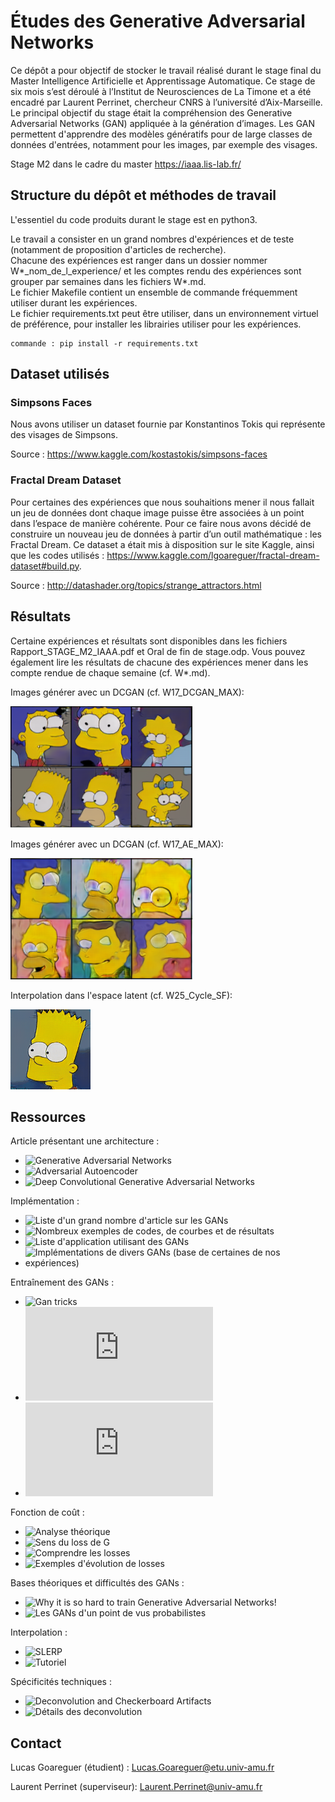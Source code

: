 # Études des Generative Adversarial Networks

Ce dépôt a pour objectif de stocker le travail réalisé durant le stage final du Master Intelligence Artificielle et Apprentissage Automatique.
Ce stage de six mois s’est déroulé à l’Institut de Neurosciences de La Timone et a été encadré par Laurent Perrinet, chercheur CNRS à l’université d’Aix-Marseille.
Le principal objectif du stage était la compréhension des Generative Adversarial Networks (GAN) appliquée à la génération d’images.
Les GAN permettent d'apprendre des modèles génératifs pour de large classes de données d'entrées, notamment pour les images, par exemple des visages.

Stage M2 dans le cadre du master https://iaaa.lis-lab.fr/

## Structure du dépôt et méthodes de travail

L'essentiel du code produits durant le stage est en python3. 

Le travail a consister en un grand nombres d'expériences et de teste (notamment de proposition d'articles de recherche).  
Chacune des expériences est ranger dans un dossier nommer W*_nom_de_l_experience/ et les comptes rendu des expériences sont grouper par semaines dans les fichiers W*.md.  
Le fichier Makefile contient un ensemble de commande fréquemment utiliser durant les expériences.  
Le fichier requirements.txt peut être utiliser, dans un environnement virtuel de préférence, pour installer les librairies utiliser pour les expériences.  
```
commande : pip install -r requirements.txt  
```

## Dataset utilisés

  ### Simpsons Faces

Nous avons utiliser un dataset fournie par Konstantinos Tokis qui représente des visages de Simpsons. 

Source : https://www.kaggle.com/kostastokis/simpsons-faces

  ### Fractal Dream Dataset

Pour certaines des expériences que nous souhaitions mener il nous fallait un jeu de données dont chaque image puisse être
associées à un point dans l’espace de manière cohérente. Pour ce faire nous avons décidé de construire un
nouveau jeu de données à partir d’un outil mathématique : les Fractal Dream.
Ce dataset a était mis à disposition sur le site Kaggle, ainsi que les codes
utilisés : https://www.kaggle.com/lgoareguer/fractal-dream-dataset#build.py.

Source : http://datashader.org/topics/strange_attractors.html

## Résultats

Certaine expériences et résultats sont disponibles dans les fichiers Rapport_STAGE_M2_IAAA.pdf et Oral de fin de stage.odp.
Vous pouvez également lire les résultats de chacune des expériences mener dans les compte rendue de chaque semaine (cf. W*.md).  

Images générer avec un DCGAN (cf. W17_DCGAN_MAX):

![W17_DCGAN_MAX](readme_images/Results_DCGAN.png "Images générer avec un DCGAN")
 
Images générer avec un DCGAN (cf. W17_AE_MAX): 

![W17_AE_MAX](readme_images/Results_AAE.png "Images générer avec un AAE")

Interpolation dans l'espace latent (cf. W25_Cycle_SF):

![W25_Cycle_SF](readme_images/interpolation.gif "Interpolation dans un DCGAN")

## Ressources

Article présentant une architecture :
  - ![Generative Adversarial Networks](https://arxiv.org/abs/1406.2661)
  - ![Adversarial Autoencoder](https://www.cc.gatech.edu/~hays/7476/projects/Avery_Wenchen/)
  - ![Deep Convolutional Generative Adversarial Networks](https://arxiv.org/abs/1511.06434) 

Implémentation :
  - ![Liste d'un grand nombre d'article sur les GANs](https://github.com/hindupuravinash/the-gan-zoo)
  - ![Nombreux exemples de codes, de courbes et de résultats ](https://github.com/znxlwm/pytorch-generative-model-collections)
  - ![Liste d'application utilisant des GANs](https://github.com/nashory/gans-awesome-applications)
  - ![Implémentations de divers GANs (base de certaines de nos expériences)](https://github.com/eriklindernoren/PyTorch-GAN)

Entraînement des GANs :
  - ![Gan tricks](https://github.com/soumith/ganhacks)
  - ![NIPS 2016 Tutorial:Generative Adversarial Networks](https://arxiv.org/pdf/1701.00160.pdf)
  - ![Improved Techniques for Training GANs](https://arxiv.org/pdf/1606.03498.pdf)
  
Fonction de coût :
  - ![Analyse théorique](https://gombru.github.io/2018/05/23/cross_entropy_loss/)
  - ![Sens du loss de G](https://github.com/soumith/ganhacks/issues/14)
  - ![Comprendre les losses](https://stackoverflow.com/questions/49420459/what-is-the-ideal-value-of-loss-function-for-a-gan?rq=1)
  - ![Exemples d'évolution de losses](https://stackoverflow.com/questions/42690721/how-to-interpret-the-discriminators-loss-and-the-generators-loss-in-generative)

Bases théoriques et difficultés des GANs :
  - ![Why it is so hard to train Generative Adversarial Networks!](https://medium.com/@jonathan_hui/gan-why-it-is-so-hard-to-train-generative-advisory-networks-819a86b3750b)
  - ![Les GANs d'un point de vus probabilistes](https://medium.com/deep-math-machine-learning-ai/ch-14-general-adversarial-networks-gans-with-math-1318faf46b43)
  
Interpolation :
  - ![SLERP](https://en.wikipedia.org/wiki/Slerp)
  - ![Tutoriel](https://machinelearningmastery.com/how-to-interpolate-and-perform-vector-arithmetic-with-faces-using-a-generative-adversarial-network/)

Spécificités techniques :
  - ![Deconvolution and Checkerboard Artifacts](https://distill.pub/2016/deconv-checkerboard/)
  - ![Détails des deconvolution](https://datascience.stackexchange.com/questions/6107/what-are-deconvolutional-layers)

## Contact

Lucas Goareguer (étudient) : Lucas.Goareguer@etu.univ-amu.fr

Laurent Perrinet (superviseur): Laurent.Perrinet@univ-amu.fr
